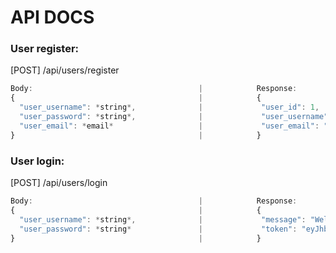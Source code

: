 # API DOCS

### **User** register:
[POST] /api/users/register 
```javascript
Body:                                     |            Response:
{                                         |            {
  "user_username": *string*,              |             "user_id": 1,
  "user_password": *string*,              |             "user_username": "user",
  "user_email": *email*                   |             "user_email": "user@user.com"
}                                         |            }
```
### **User** login:
[POST] /api/users/login
```javascript
Body:                                     |            Response:
{                                         |            {
  "user_username": *string*,              |             "message": "Welcome user.",
  "user_password": *string*               |             "token": "eyJhbGciOiJIUzI1NiIsInR5cCI6IkpXVCJ9..."
}                                         |            }
```
